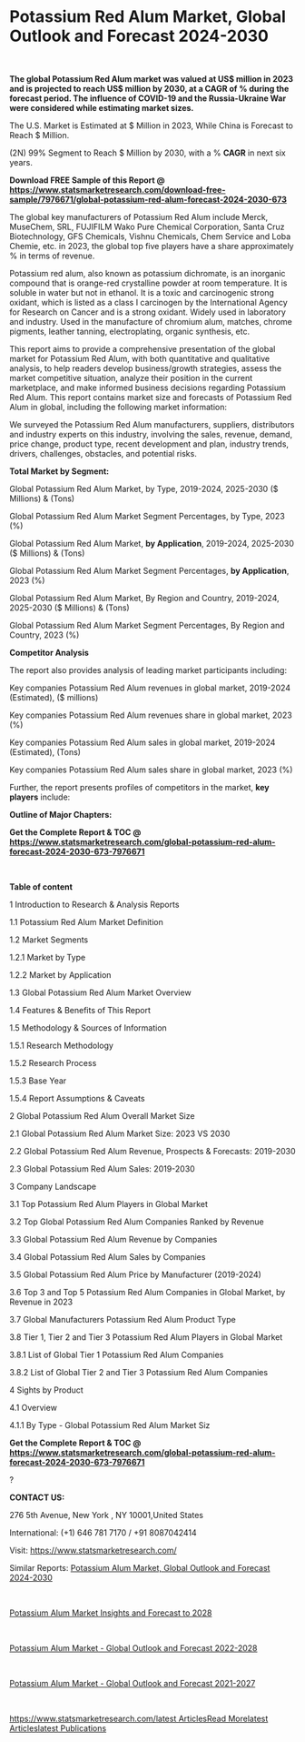 <h1>Potassium Red Alum Market, Global Outlook and Forecast 2024-2030</h1><br/><p><strong>The global Potassium Red Alum market was valued at US$ million in 2023 and is projected to reach US$ million by 2030, at a <strong>CAGR</strong> of % during the forecast period. The influence of COVID-19 and the Russia-Ukraine War were considered while estimating market sizes.</strong></p>
 
 
 
 <p>The U.S. Market is Estimated at $ Million in 2023, While China is Forecast to Reach $ Million.</p>
 
 
 
 <p>(2N) 99% Segment to Reach $ Million by 2030, with a % <strong>CAGR</strong> in next six years.</p>
 
 
 
 <p><strong>Download FREE Sample of this Report @ <a href="https://www.statsmarketresearch.com/download-free-sample/7976671/global-potassium-red-alum-forecast-2024-2030-673">https://www.statsmarketresearch.com/download-free-sample/7976671/global-potassium-red-alum-forecast-2024-2030-673</a></strong></p>
 
 
 
 <p>The global key manufacturers of Potassium Red Alum include Merck, MuseChem, SRL, FUJIFILM Wako Pure Chemical Corporation, Santa Cruz Biotechnology, GFS Chemicals, Vishnu Chemicals, Chem Service and Loba Chemie, etc. in 2023, the global top five players have a share approximately % in terms of revenue.</p>
 
 
 
 <p>Potassium red alum, also known as potassium dichromate, is an inorganic compound that is orange-red crystalline powder at room temperature. It is soluble in water but not in ethanol. It is a toxic and carcinogenic strong oxidant, which is listed as a class I carcinogen by the International Agency for Research on Cancer and is a strong oxidant. Widely used in laboratory and industry. Used in the manufacture of chromium alum, matches, chrome pigments, leather tanning, electroplating, organic synthesis, etc.</p>
 
 
 
 <p>This report aims to provide a comprehensive presentation of the global market for Potassium Red Alum, with both quantitative and qualitative analysis, to help readers develop business/growth strategies, assess the market competitive situation, analyze their position in the current marketplace, and make informed business decisions regarding Potassium Red Alum. This report contains market size and forecasts of Potassium Red Alum in global, including the following market information:</p>
 
 
 
 <p>We surveyed the Potassium Red Alum manufacturers, suppliers, distributors and industry experts on this industry, involving the sales, revenue, demand, price change, product type, recent development and plan, industry trends, drivers, challenges, obstacles, and potential risks.</p>
 
 
 
 <p><strong>Total Market by Segment:</strong></p>
 
 
 
 <p>Global Potassium Red Alum Market, by Type, 2019-2024, 2025-2030 ($ Millions) & (Tons)</p>
 
 
 
 <p>Global Potassium Red Alum Market Segment Percentages, by Type, 2023 (%)</p>
 
 
 
 <p>Global Potassium Red Alum Market, <strong>by Application</strong>, 2019-2024, 2025-2030 ($ Millions) & (Tons)</p>
 
 
 
 <p>Global Potassium Red Alum Market Segment Percentages, <strong>by Application</strong>, 2023 (%)</p>
 
 
 
 <p>Global Potassium Red Alum Market, By Region and Country, 2019-2024, 2025-2030 ($ Millions) & (Tons)</p>
 
 
 
 <p>Global Potassium Red Alum Market Segment Percentages, By Region and Country, 2023 (%)</p>
 
 
 
 <p><strong>Competitor Analysis</strong></p>
 
 
 
 <p>The report also provides analysis of leading market participants including:</p>
 
 
 
 <p>Key companies Potassium Red Alum revenues in global market, 2019-2024 (Estimated), ($ millions)</p>
 
 
 
 <p>Key companies Potassium Red Alum revenues share in global market, 2023 (%)</p>
 
 
 
 <p>Key companies Potassium Red Alum sales in global market, 2019-2024 (Estimated), (Tons)</p>
 
 
 
 <p>Key companies Potassium Red Alum sales share in global market, 2023 (%)</p>
 
 
 
 <p>Further, the report presents profiles of competitors in the market, <strong>key players</strong> include:</p>
 
 
 
 <p><strong>Outline of Major Chapters:</strong></p>
 
 
 
 <div><b>Get the Complete Report & TOC @ <a href="https://www.statsmarketresearch.com/global-potassium-red-alum-forecast-2024-2030-673-7976671">https://www.statsmarketresearch.com/global-potassium-red-alum-forecast-2024-2030-673-7976671</a></b></div>
 
 
 
 <p><br />
 
 <b>Table of content</b></p>
 
 
 
 <p>1 Introduction to Research & Analysis Reports<br />
 
 1.1 Potassium Red Alum Market Definition<br />
 
 1.2 Market Segments<br />
 
 1.2.1 Market by Type<br />
 
 1.2.2 Market by Application<br />
 
 1.3 Global Potassium Red Alum Market Overview<br />
 
 1.4 Features & Benefits of This Report<br />
 
 1.5 Methodology & Sources of Information<br />
 
 1.5.1 Research Methodology<br />
 
 1.5.2 Research Process<br />
 
 1.5.3 Base Year<br />
 
 1.5.4 Report Assumptions & Caveats<br />
 
 2 Global Potassium Red Alum Overall Market Size<br />
 
 2.1 Global Potassium Red Alum Market Size: 2023 VS 2030<br />
 
 2.2 Global Potassium Red Alum Revenue, Prospects & Forecasts: 2019-2030<br />
 
 2.3 Global Potassium Red Alum Sales: 2019-2030<br />
 
 3 Company Landscape<br />
 
 3.1 Top Potassium Red Alum Players in Global Market<br />
 
 3.2 Top Global Potassium Red Alum Companies Ranked by Revenue<br />
 
 3.3 Global Potassium Red Alum Revenue by Companies<br />
 
 3.4 Global Potassium Red Alum Sales by Companies<br />
 
 3.5 Global Potassium Red Alum Price by Manufacturer (2019-2024)<br />
 
 3.6 Top 3 and Top 5 Potassium Red Alum Companies in Global Market, by Revenue in 2023<br />
 
 3.7 Global Manufacturers Potassium Red Alum Product Type<br />
 
 3.8 Tier 1, Tier 2 and Tier 3 Potassium Red Alum Players in Global Market<br />
 
 3.8.1 List of Global Tier 1 Potassium Red Alum Companies<br />
 
 3.8.2 List of Global Tier 2 and Tier 3 Potassium Red Alum Companies<br />
 
 4 Sights by Product<br />
 
 4.1 Overview<br />
 
 4.1.1 By Type - Global Potassium Red Alum Market Siz</p>
 
 
 
 <div><b>Get the Complete Report & TOC @ <a href="https://www.statsmarketresearch.com/global-potassium-red-alum-forecast-2024-2030-673-7976671">https://www.statsmarketresearch.com/global-potassium-red-alum-forecast-2024-2030-673-7976671</a></b></div>
 
 
 
 <p>? </p>
 
 
 
 <p><b>CONTACT US:</b><br />
 
 276 5th Avenue, New York , NY 10001,United States<br />
 
 International: (+1) 646 781 7170 / +91 8087042414<br />
 
 Visit: <a href="https://www.statsmarketresearch.com/">https://www.statsmarketresearch.com/</a><br />
 
 Similar Reports: <a href="https://www.statsmarketresearch.com/global-potassium-red-alum-forecast-2024-2030-673-7976671">Potassium Alum Market, Global Outlook and Forecast 2024-2030</a><br />
 
 <br />
 
 <a href="https://www.statsmarketresearch.com/global-potassium-red-alum-forecast-2024-2030-673-7976671">Potassium Alum Market Insights and Forecast to 2028</a><br />
 
 <br />
 
 <a href="https://www.statsmarketresearch.com/global-potassium-red-alum-forecast-2024-2030-673-7976671">Potassium Alum Market - Global Outlook and Forecast 2022-2028</a><br />
 
 <br />
 
 <a href="https://www.statsmarketresearch.com/global-potassium-red-alum-forecast-2024-2030-673-7976671">Potassium Alum Market - Global Outlook and Forecast 2021-2027</a><br />
 
 <br />
 
 <a href="https://gyeongbokgung.com">https://www.statsmarketresearch.com/</a><a href="https://hallyeomaritime.com">latest Articles</a><a href="https://jingwansa.com">Read More</a><a href="https://nguoiviet.jp/">latest Articles</a><a href="https://www.intelmarketresearch.com/">latest Publications</a></p>